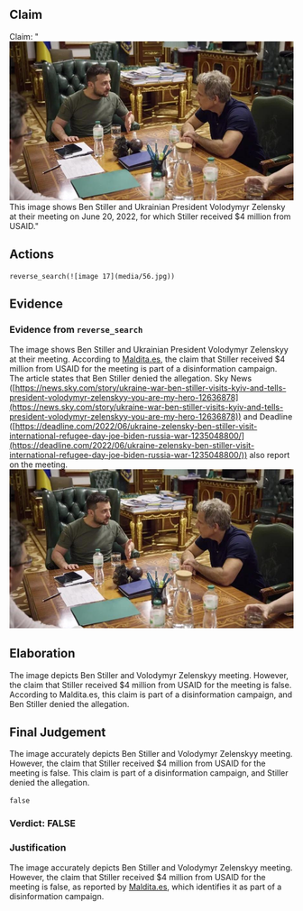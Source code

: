 ## Claim
Claim: "![image 17](media/56.jpg) This image shows Ben Stiller and Ukrainian President Volodymyr Zelensky at their meeting on June 20, 2022, for which Stiller received $4 million from USAID."

## Actions
```
reverse_search(![image 17](media/56.jpg))
```

## Evidence
### Evidence from `reverse_search`
The image shows Ben Stiller and Ukrainian President Volodymyr Zelenskyy at their meeting. According to [Maldita.es](https://maldita.es/malditobulo/20250207/hollywood-disinformation-twitter-community-notes/), the claim that Stiller received $4 million from USAID for the meeting is part of a disinformation campaign. The article states that Ben Stiller denied the allegation. Sky News ([https://news.sky.com/story/ukraine-war-ben-stiller-visits-kyiv-and-tells-president-volodymyr-zelenskyy-you-are-my-hero-12636878](https://news.sky.com/story/ukraine-war-ben-stiller-visits-kyiv-and-tells-president-volodymyr-zelenskyy-you-are-my-hero-12636878)) and Deadline ([https://deadline.com/2022/06/ukraine-zelensky-ben-stiller-visit-international-refugee-day-joe-biden-russia-war-1235048800/](https://deadline.com/2022/06/ukraine-zelensky-ben-stiller-visit-international-refugee-day-joe-biden-russia-war-1235048800/)) also report on the meeting. ![image 17](media/56.jpg)

## Elaboration
The image depicts Ben Stiller and Volodymyr Zelenskyy meeting. However, the claim that Stiller received $4 million from USAID for the meeting is false. According to Maldita.es, this claim is part of a disinformation campaign, and Ben Stiller denied the allegation.


## Final Judgement
The image accurately depicts Ben Stiller and Volodymyr Zelenskyy meeting. However, the claim that Stiller received $4 million from USAID for the meeting is false. This claim is part of a disinformation campaign, and Stiller denied the allegation.

`false`


### Verdict: FALSE

### Justification
The image accurately depicts Ben Stiller and Volodymyr Zelenskyy meeting. However, the claim that Stiller received $4 million from USAID for the meeting is false, as reported by [Maldita.es](https://maldita.es/malditobulo/20250207/hollywood-disinformation-twitter-community-notes/), which identifies it as part of a disinformation campaign.
